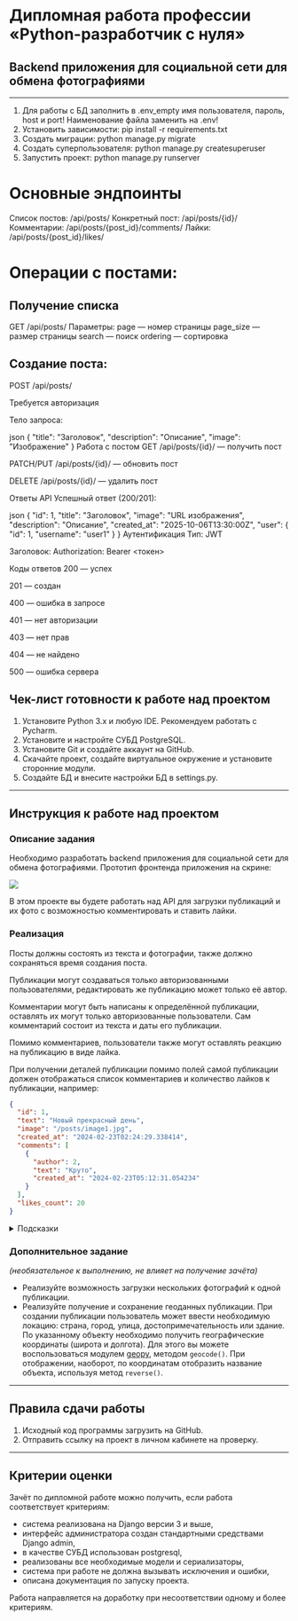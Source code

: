 # Дипломная работа профессии «Python-разработчик с нуля»

## Backend приложения для социальной сети для обмена фотографиями
------
1. Для работы с БД заполнить в .env_empty имя пользователя, пароль, host и port! Наименование файла заменить на .env!
2. Установить зависимости: pip install -r requirements.txt
3. Создать миграции: python manage.py migrate
4. Создать суперпользователя: python manage.py createsuperuser
5. Запустить проект: python manage.py runserver


# Основные эндпоинты

Список постов: /api/posts/
Конкретный пост: /api/posts/{id}/
Комментарии: /api/posts/{post_id}/comments/
Лайки: /api/posts/{post_id}/likes/

# Операции с постами:

## Получение списка

GET /api/posts/
Параметры:
page — номер страницы
page_size — размер страницы
search — поиск
ordering — сортировка

## Создание поста:

POST /api/posts/

Требуется авторизация

Тело запроса:

json
{
  "title": "Заголовок",
  "description": "Описание",
  "image": "Изображение"
}
Работа с постом
GET /api/posts/{id}/ — получить пост

PATCH/PUT /api/posts/{id}/ — обновить пост

DELETE /api/posts/{id}/ — удалить пост

Ответы API
Успешный ответ (200/201):

json
{
  "id": 1,
  "title": "Заголовок",
  "image": "URL изображения",
  "description": "Описание",
  "created_at": "2025-10-06T13:30:00Z",
  "user": {
    "id": 1,
    "username": "user1"
  }
}
Аутентификация
Тип: JWT

Заголовок: Authorization: Bearer <токен>

Коды ответов
200 — успех

201 — создан

400 — ошибка в запросе

401 — нет авторизации

403 — нет прав

404 — не найдено

500 — ошибка сервера

## Чек-лист готовности к работе над проектом

1. Установите Python 3.x и любую IDE. Рекомендуем работать с Pycharm.
2. Установите и настройте СУБД PostgreSQL.
3. Установите Git и создайте аккаунт на GitHub.
4. Скачайте проект, создайте виртуальное окружение и установите сторонние модули.
5. Создайте БД и внесите настройки БД в settings.py.

-----

## Инструкция к работе над проектом

### Описание задания

Необходимо разработать backend приложения для социальной сети для обмена фотографиями. Прототип фронтенда приложения на скрине:

![](https://github.com/netology-code/spd-diplom/blob/main/Design.png)

В этом проекте вы будете работать над API для загрузки публикаций и их фото с возможностью комментировать и ставить лайки.


### Реализация

Посты должны состоять из текста и фотографии, также должно сохраняться время создания поста.

Публикации могут создаваться только авторизованными пользователями, редактировать же публикацию может только её автор.

Комментарии могут быть написаны к определённой публикации, оставлять их могут только авторизованные пользователи. 
Сам комментарий состоит из текста и даты его публикации.

Помимо комментариев, пользователи также могут оставлять реакцию на публикацию в виде лайка.

При получении деталей публикации помимо полей самой публикации должен отображаться список комментариев и количество 
лайков к публикации, например:

```json
{
  "id": 1,
  "text": "Новый прекрасный день",
  "image": "/posts/image1.jpg",
  "created_at": "2024-02-23T02:24:29.338414",
  "comments": [
    {
      "author": 2,
      "text": "Круто",
      "created_at": "2024-02-23T05:12:31.054234"
    }
  ],
  "likes_count": 20
}
```

<details>
  <summary>Подсказки</summary>
  
* для создания пользователей и получения токенов авторизации можете воспользоваться административной панелью,

* чтобы правильно работали загрузка и отображение фото, не забудьте настроить media и 
static пути, а также [привязать их в urls](https://docs.djangoproject.com/en/5.0/howto/static-files/#serving-static-files-during-development),
* для получения связанных объектов пользуйтесь [related_name](https://django.fun/docs/django/5.0/topics/db/queries/#backwards-related-objects), 
а для подсчёта количества - используйте метод [count()](https://django.fun/docs/django/5.0/ref/models/querysets/#django.db.models.query.QuerySet.count),
* для сериализации связанных объектов используйте [вложенную сериализацию](https://ilyachch.gitbook.io/django-rest-framework-russian-documentation/overview/navigaciya-po-api/relations#vlozhennye-otnosheniya)

</details>

### Дополнительное задание

_(необязательное к выполнению, не влияет на получение зачёта)_

* Реализуйте возможность загрузки нескольких фотографий к одной публикации. 
* Реализуйте получение и сохранение геоданных публикации. При создании публикации пользователь может ввести необходимую локацию: страна, город, улица, достопримечательность или здание. По указанному объекту необходимо получить географические координаты (широта и долгота). Для этого вы можете воспользоваться модулем [geopy](https://geopy.readthedocs.io/en/latest/#installation), методом `geocode()`. При отображении, наоборот, по координатам отобразить название объекта, используя метод `reverse()`.

-----

## Правила сдачи работы

1. Исходный код программы загрузить на GitHub.
2. Отправить ссылку на проект в личном кабинете на проверку.

-----

## Критерии оценки

Зачёт по дипломной работе можно получить, если работа соответствует критериям:

* система реализована на Django версии 3 и выше,
* интерфейс администратора создан стандартными средствами Django admin,
* в качестве СУБД использован postgresql,
* реализованы все необходимые модели и сериализаторы,
* система при работе не должна вызывать исключения и ошибки,
* описана документация по запуску проекта.

Работа направляется на доработку при несоответствии одному и более критериям.
